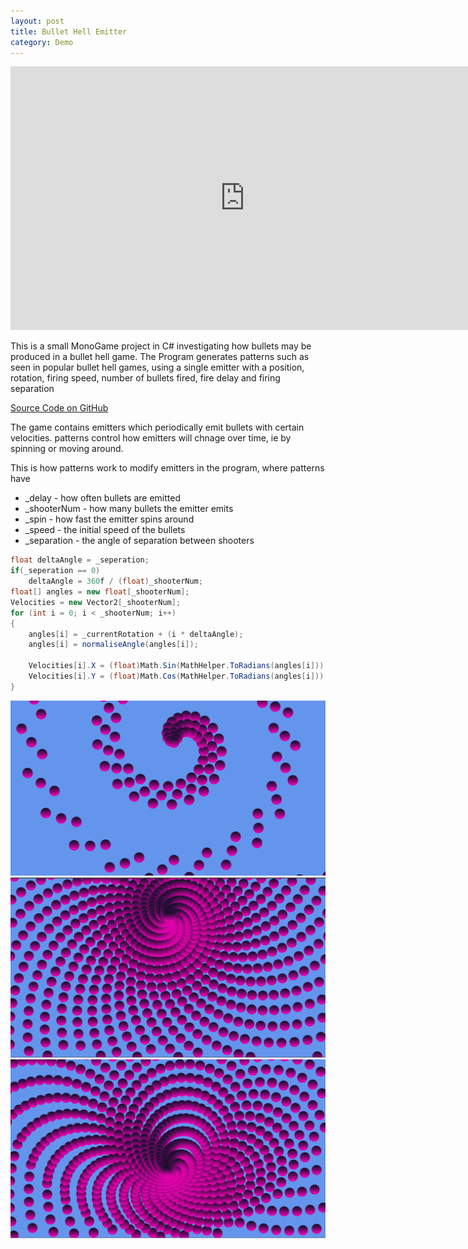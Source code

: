 ```yaml
---
layout: post
title: Bullet Hell Emitter
category: Demo
---
```


<iframe width="750" height="422" src="https://www.youtube.com/embed/LPEHqzLFVAo" title="BulletHell Emitter" frameborder="0" allow="accelerometer; autoplay; clipboard-write; encrypted-media; gyroscope; picture-in-picture; web-share" allowfullscreen></iframe>

This is a small MonoGame project in C# investigating how bullets may be produced in a bullet hell game. The Program generates patterns such as seen in popular bullet hell games, using a single emitter with a position, rotation, firing speed, number of bullets fired, fire delay and firing separation

<!-- more -->

[Source Code on GitHub](https://github.com/NoamZeise/Bullet-Hell-Emitter/tree/master/bulletHell)


The game contains emitters which periodically emit bullets with certain velocities.
patterns control how emitters will chnage over time, ie by spinning or moving around.

This is how patterns work to modify emitters in the program, where patterns have 

- _delay - how often bullets are emitted
- _shooterNum - how many bullets the emitter emits
- _spin - how fast the emitter spins around
- _speed - the initial speed of the bullets
- _separation - the angle of separation between shooters

```C#
float deltaAngle = _seperation;
if(_seperation == 0)
	deltaAngle = 360f / (float)_shooterNum;
float[] angles = new float[_shooterNum];
Velocities = new Vector2[_shooterNum];
for (int i = 0; i < _shooterNum; i++)
{
	angles[i] = _currentRotation + (i * deltaAngle);
	angles[i] = normaliseAngle(angles[i]);
	
	Velocities[i].X = (float)Math.Sin(MathHelper.ToRadians(angles[i])) * _speed;
	Velocities[i].Y = (float)Math.Cos(MathHelper.ToRadians(angles[i])) * _speed;
}
```


![bullet hell screenshot 1](/assets/img/posts/bullet-hell-emitter/bh1.png)
![bullet hell screenshot 2](/assets/img/posts/bullet-hell-emitter/bh2.png)
![bullet hell screenshot 3](/assets/img/posts/bullet-hell-emitter/bh3.png)
